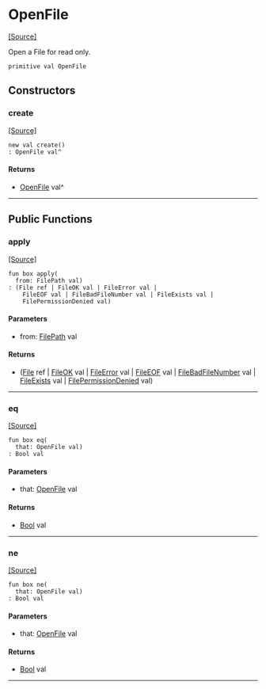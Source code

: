 # OpenFile
<span class="source-link">[[Source]](src/files/file.md#L64)</span>

Open a File for read only.


```pony
primitive val OpenFile
```

## Constructors

### create
<span class="source-link">[[Source]](src/files/file.md#L64)</span>


```pony
new val create()
: OpenFile val^
```

#### Returns

* [OpenFile](files-OpenFile.md) val^

---

## Public Functions

### apply
<span class="source-link">[[Source]](src/files/file.md#L68)</span>


```pony
fun box apply(
  from: FilePath val)
: (File ref | FileOK val | FileError val | 
    FileEOF val | FileBadFileNumber val | FileExists val | 
    FilePermissionDenied val)
```
#### Parameters

*   from: [FilePath](files-FilePath.md) val

#### Returns

* ([File](files-File.md) ref | [FileOK](files-FileOK.md) val | [FileError](files-FileError.md) val | 
    [FileEOF](files-FileEOF.md) val | [FileBadFileNumber](files-FileBadFileNumber.md) val | [FileExists](files-FileExists.md) val | 
    [FilePermissionDenied](files-FilePermissionDenied.md) val)

---

### eq
<span class="source-link">[[Source]](src/files/file.md#L68)</span>


```pony
fun box eq(
  that: OpenFile val)
: Bool val
```
#### Parameters

*   that: [OpenFile](files-OpenFile.md) val

#### Returns

* [Bool](builtin-Bool.md) val

---

### ne
<span class="source-link">[[Source]](src/files/file.md#L68)</span>


```pony
fun box ne(
  that: OpenFile val)
: Bool val
```
#### Parameters

*   that: [OpenFile](files-OpenFile.md) val

#### Returns

* [Bool](builtin-Bool.md) val

---

